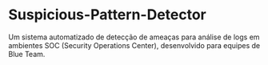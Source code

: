 # Suspicious-Pattern-Detector
Um sistema automatizado de detecção de ameaças para análise de logs em ambientes SOC (Security Operations Center), desenvolvido para equipes de Blue Team.
